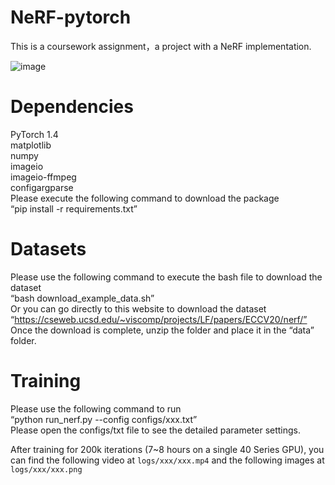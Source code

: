 # NeRF-pytorch
This is a coursework assignment，a project with a NeRF implementation.

![image](https://github.com/shangxiajiujiu/NeRF-pytorch/assets/72213981/c67c48f4-a3dd-430a-b2bc-644a40842d31)


# Dependencies
PyTorch 1.4  
matplotlib  
numpy  
imageio  
imageio-ffmpeg  
configargparse  
Please execute the following command to download the package  
“pip install -r requirements.txt”  

# Datasets  
Please use the following command to execute the bash file to download the dataset  
“bash download_example_data.sh”  
Or you can go directly to this website to download the dataset  
“https://cseweb.ucsd.edu/~viscomp/projects/LF/papers/ECCV20/nerf/”  
Once the download is complete, unzip the folder and place it in the “data” folder.  

# Training  
Please use the following command to run  
“python run_nerf.py --config configs/xxx.txt”  
Please open the configs/txt file to see the detailed parameter settings.  

After training for 200k iterations (7~8 hours on a single 40 Series GPU), you can find the following video at `logs/xxx/xxx.mp4` and the following images at `logs/xxx/xxx.png`
